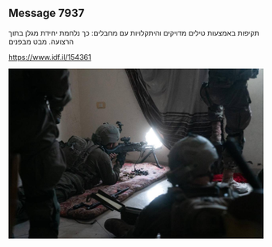 ## Message 7937

תקיפות באמצעות טילים מדויקים והיתקלויות עם מחבלים:
כך נלחמת יחידת מגלן בתוך הרצועה. מבט מבפנים

https://www.idf.il/154361

![Photo](./7937/7937_photo.jpg)
